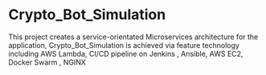 # Crypto_Bot_Simulation
This project creates a service-orientated Microservices architecture for the application, Crypto_Bot_Simulation is achieved via feature technology including AWS Lambda, CI/CD pipeline on Jenkins , Ansible, AWS EC2, Docker Swarm , NGINX
